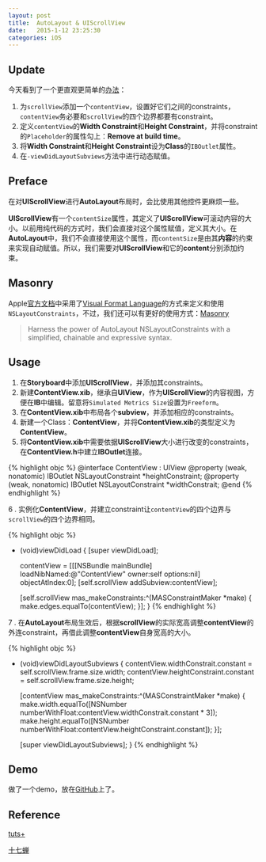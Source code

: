 ```yaml
---
layout: post
title:  AutoLayout & UIScrollView
date:   2015-1-12 23:25:30
categories: iOS
---
```


## Update

今天看到了一个更直观更简单的[办法](http://spin.atomicobject.com/2014/03/05/uiscrollview-autolayout-ios/)：

1. 为`scrollView`添加一个`contentView`，设置好它们之间的constraints，`contentView`务必要和`scrollView`的四个边界都要有constraint。
2. 定义`contentView`的**Width Constraint**和**Height Constraint**，并将constraint的`Placeholder`的属性勾上：**Remove at build time**。
3. 将**Width Constraint**和**Height Constraint**设为**Class**的`IBOutlet`属性。
4. 在`-viewDidLayoutSubviews`方法中进行动态赋值。

## Preface

在对**UIScrollView**进行**AutoLayout**布局时，会比使用其他控件更麻烦一些。

**UIScrollView**有一个`contentSize`属性，其定义了**UIScrollView**可滚动内容的大小。以前用纯代码的方式时，我们会直接对这个属性赋值，定义其大小。在**AutoLayout**中，我们不会直接使用这个属性，而`contentSize`是由其**内容**的约束来实现自动赋值。所以，我们需要对**UIScrollView**和它的**content**分别添加约束。

## Masonry

Apple[官方文档](https://developer.apple.com/library/ios/technotes/tn2154/_index.html)中采用了[Visual Format Language](https://developer.apple.com/library/ios/documentation/UserExperience/Conceptual/AutolayoutPG/VisualFormatLanguage/VisualFormatLanguage.html)的方式来定义和使用`NSLayoutConstraints`，不过，我们还可以有更好的使用方式：[Masonry](https://github.com/Masonry/Masonry)

> Harness the power of AutoLayout NSLayoutConstraints with a simplified, chainable and expressive syntax. 

## Usage
1. 在**Storyboard**中添加**UIScrollView**，并添加其constraints。
2. 新建**ContentView.xib**，继承自**UIView**，作为**UIScrollView**的内容视图，方便在**IB**中编辑。留意将`Simulated Metrics Size`设置为`Freeform`。
3. 在**ContentView.xib**中布局各个**subview**，并添加相应的constraints。
4. 新建一个Class：**ContentView**，并将**ContentView.xib**的类型定义为**ContentView**。
5. 将**ContentView.xib**中需要依据**UIScrollView**大小进行改变的constraints，在**ContentView.h**中建立**IBOutlet**连接。

{% highlight objc %}
@interface ContentView : UIView
@property (weak, nonatomic) IBOutlet NSLayoutConstraint *heightConstraint;
@property (weak, nonatomic) IBOutlet NSLayoutConstraint *widthConstrait;
@end
{% endhighlight %}

6 . 实例化**ContentView**，并建立constraint让`contentView`的四个边界与`scrollView`的四个边界相同。

{% highlight objc %}
- (void)viewDidLoad {
    [super viewDidLoad];
    
    contentView = [[[NSBundle mainBundle] loadNibNamed:@"ContentView" owner:self options:nil] objectAtIndex:0];
    [self.scrollView addSubview:contentView];
    
    [self.scrollView mas_makeConstraints:^(MASConstraintMaker *make) {
        make.edges.equalTo(contentView);
    }];
}
{% endhighlight %}

7 . 在**AutoLayout**布局生效后，根据**scrollView**的实际宽高调整**contentView**的外连constraint，再借此调整**contentView**自身宽高的大小。

{% highlight objc %}
- (void)viewDidLayoutSubviews {
    contentView.widthConstrait.constant = self.scrollView.frame.size.width;
    contentView.heightConstraint.constant = self.scrollView.frame.size.height;
    
    [contentView mas_makeConstraints:^(MASConstraintMaker *make) {
        make.width.equalTo([NSNumber numberWithFloat:contentView.widthConstrait.constant * 3]);
        make.height.equalTo([NSNumber numberWithFloat:contentView.heightConstraint.constant]);
    }];
    
    [super viewDidLayoutSubviews];
}
{% endhighlight %}

## Demo

做了一个demo，放在[GitHub](https://github.com/Jowyer/UIScrollViewAutoLayoutDemo)上了。

## Reference
[tuts+](http://code.tutsplus.com/tutorials/introduction-to-the-visual-format-language--cms-22715)

[十七蝉](http://blog.shiqichan.com/UIScrollView-And-Autolayout/)


